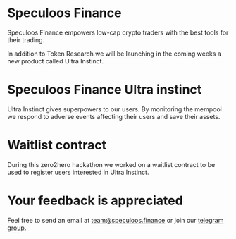 # Speculoos Finance

Speculoos Finance empowers low-cap crypto traders with the best tools for their trading.

In addition to Token Research we will be launching in the coming weeks a new product called Ultra Instinct.

# Speculoos Finance Ultra instinct

Ultra Instinct gives superpowers to our users. By monitoring the mempool we respond to adverse events affecting their users and save their assets.


# Waitlist contract
During this zero2hero hackathon we worked on a waitlist contract to be used to register users interested in Ultra Instinct.


# Your feedback is appreciated
Feel free to send an email at <team@speculoos.finance> or join our [telegram group](https://t.me/speculoos_finance).